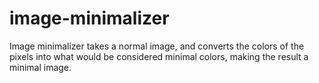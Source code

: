 # image-minimalizer
Image minimalizer takes a normal image, and converts the colors of the pixels into what would be considered minimal colors, making the result a minimal image.

